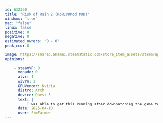 ```yaml
---
id: 632360
title: "Risk of Rain 2 (RoR2VRMod MOD)"
windows: "true"
mac: "false"
linux: false
positive: 0
negative: 0
estimated_owners: "0 - 0"
peak_ccu: 0

image: https://shared.akamai.steamstatic.com/store_item_assets/steam/apps/632360/header.jpg?t=1721725925
opinions:

    - steamVR: 0
      monado: 0
      alvr: 1
      wivrn: 1
      GPUVendor: Nvidia
      distro: Arch
      device: Quest 3
      text: |
          I was able to get this running after downpatching the game to the compatible version for the mod. Once that was done it the VR Mod worked like a charm in r2modman and launching with both wivrn and alvr.
      date: 2025-04-10
      user: SimFarmer
---
```

